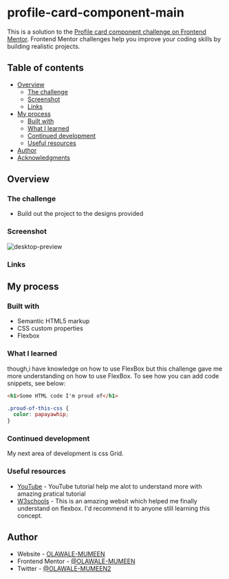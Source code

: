 # profile-card-component-main
This is a solution to the [Profile card component challenge on Frontend Mentor](https://www.frontendmentor.io/challenges/profile-card-component-cfArpWshJ).
Frontend Mentor challenges help you improve your coding skills by building realistic projects. 

## Table of contents

- [Overview](#overview)
  - [The challenge](#the-challenge)
  - [Screenshot](#screenshot)
  - [Links](#links)
- [My process](#my-process)
  - [Built with](#built-with)
  - [What I learned](#what-i-learned)
  - [Continued development](#continued-development)
  - [Useful resources](#useful-resources)
- [Author](#author)
- [Acknowledgments](#acknowledgments)
## Overview

### The challenge

- Build out the project to the designs provided

### Screenshot

![desktop-preview](https://user-images.githubusercontent.com/72676373/186155310-4ede1e8a-55c5-4aeb-b1f6-5c578be7cd4d.jpg)

### Links


## My process

### Built with

- Semantic HTML5 markup
- CSS custom properties
- Flexbox
### What I learned
though,i have knowledge on how to use FlexBox but this challenge gave me more understanding on how to use FlexBox.
To see how you can add code snippets, see below:

```html
<h1>Some HTML code I'm proud of</h1>
```
```css
.proud-of-this-css {
  color: papayawhip;
}
```

### Continued development

My next area of development is css Grid.
### Useful resources

- [YouTube](https://www.YouTube.com) - YouTube tutorial help me alot to  understand more with amazing pratical tutorial 
- [W3schools](https://www.w3shools.com) - This is an amazing websit which helped me finally understand on flexbox. I'd recommend it to anyone still learning this concept.

## Author

- Website - [OLAWALE-MUMEEN](https://www.your-site.com)
- Frontend Mentor - [@OLAWALE-MUMEEN](https://www.frontendmentor.io/profile/@OLAWALE-MUMEEN)
- Twitter - [@OLAWALE-MUMEEN2](https://www.twitter.com/@OLAWALE-MUMEEN)


